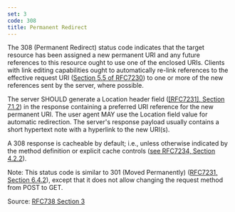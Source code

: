 ```yaml
---
set: 3
code: 308
title: Permanent Redirect
---
```


The 308 (Permanent Redirect) status code indicates that the target resource has
been assigned a new permanent URI and any future references to this resource
ought to use one of the enclosed URIs. Clients with link editing capabilities
ought to automatically re-link references to the effective request URI
([Section 5.5 of RFC7230][2]) to one or more of the new references sent by the
server, where possible.

The server SHOULD generate a Location header field
([[RFC7231], Section 7.1.2][3]) in the response containing a preferred URI
reference for the new permanent URI. The user agent MAY use the Location field
value for automatic redirection. The server's response payload usually contains
a short hypertext note with a hyperlink to the new URI(s).

A 308 response is cacheable by default; i.e., unless otherwise indicated by the
method definition or explicit cache controls ([see RFC7234, Section 4.2.2][4]).

Note: This status code is similar to 301 (Moved Permanently)
([RFC7231, Section 6.4.2][5]), except that it does not allow changing the
request method from POST to GET.

Source: [RFC738 Section 3][1]

[1]: <http://tools.ietf.org/html/rfc7538#section-3>
[2]: <http://tools.ietf.org/html/rfc7230#section-5.5>
[3]: <http://tools.ietf.org/html/rfc7231#section-7.1.2>
[4]: <http://tools.ietf.org/html/rfc7234#section-4.2.2>
[5]: <http://tools.ietf.org/html/rfc7231#section-6.4.2>